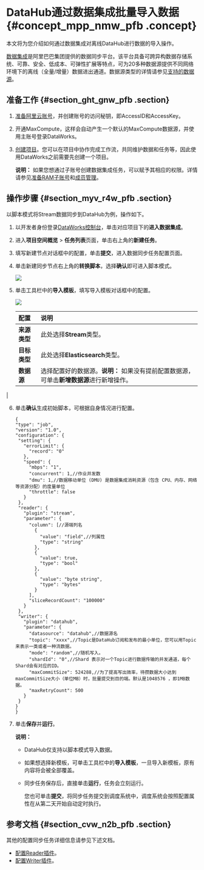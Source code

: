 # DataHub通过数据集成批量导入数据 {#concept_mpp_nmw_pfb .concept}

本文将为您介绍如何通过数据集成对离线DataHub进行数据的导入操作。

[数据集成](cn.zh-CN/使用指南/数据集成/数据集成简介/数据集成概述.md#)是阿里巴巴集团提供的数据同步平台。该平台具备可跨异构数据存储系统、可靠、安全、低成本、可弹性扩展等特点，可为20多种数据源提供不同网络环境下的离线（全量/增量）数据进出通道。数据源类型的详情请参见[支持的数据源](cn.zh-CN/使用指南/数据集成/数据源配置/支持的数据源.md#)。

## 准备工作 {#section_ght_gnw_pfb .section}

1.  [准备阿里云账号](../../../../cn.zh-CN/准备工作/管理员使用云账号/准备阿里云账号.md#)，并创建账号的访问秘钥，即AccessID和AccessKey。
2.  开通MaxCompute，这样会自动产生一个默认的MaxCompute数据源，并使用主账号登录DataWorks。
3.  [创建项目](../../../../cn.zh-CN/准备工作/管理员使用云账号/创建项目.md#)。您可以在项目中协作完成工作流，共同维护数据和任务等，因此使用DataWorks之前需要先创建一个项目。

    **说明：** 如果您想通过子账号创建数据集成任务，可以赋予其相应的权限。详情请参见[准备RAM子账号](../../../../cn.zh-CN/准备工作/管理员使用云账号/准备RAM子账号.md#)和[成员管理](cn.zh-CN/使用指南/项目管理/成员管理.md#)。


## 操作步骤 {#section_myv_r4w_pfb .section}

以脚本模式将Stream数据同步到DataHub为例，操作如下。

1.  以开发者身份登录[DataWorks控制台](https://workbench.data.aliyun.com/console)，单击对应项目下的**进入数据集成**。
2.  进入**项目空间概览** \> **任务列表**页面，单击右上角的**新建任务**。
3.  填写新建节点对话框中的配置，单击**提交**，进入数据同步任务配置页面。
4.  单击新建同步节点右上角的**转换脚本**，选择**确认**即可进入脚本模式。

    ![](http://static-aliyun-doc.oss-cn-hangzhou.aliyuncs.com/assets/img/24565/154078539414347_zh-CN.png)

5.  单击工具栏中的**导入模板**，填写导入模板对话框中的配置。

    ![](http://static-aliyun-doc.oss-cn-hangzhou.aliyuncs.com/assets/img/40315/154078539421027_zh-CN.png)

    |配置|说明|
    |:-|:-|
    |**来源类型**|此处选择**Stream**类型。|
    |**目标类型**|此处选择**Elasticsearch**类型。|
    |**数据源**|选择配置好的数据源。**说明：** 如果没有提前配置数据源，可单击**新增数据源**进行新增操作。

|

6.  单击**确认**生成初始脚本，可根据自身情况进行配置。

    ```
    {
    "type": "job",
    "version": "1.0",
    "configuration": {
     "setting": {
       "errorLimit": {
         "record": "0"
       },
       "speed": {
         "mbps": "1",
         "concurrent": 1,//作业并发数
         "dmu": 1,//数据移动单位 (DMU) 是数据集成消耗资源（包含 CPU、内存、网络等资源分配）的度量单位
         "throttle": false
       }
     },
     "reader": {
       "plugin": "stream",
       "parameter": {
         "column": [//源端列名
           {
             "value": "field",//列属性
             "type": "string"
           },
           {
             "value": true,
             "type": "bool"
           },
           {
             "value": "byte string",
             "type": "bytes"
           }
         ],
         "sliceRecordCount": "100000"
       }
     },
     "writer": {
       "plugin": "datahub",
       "parameter": {
         "datasource": "datahub",//数据源名
         "topic": "xxxx",//Topic是DataHub订阅和发布的最小单位，您可以用Topic来表示一类或者一种流数据。
         "mode": "random",//随机写入。
         "shardId": "0",//Shard 表示对一个Topic进行数据传输的并发通道，每个Shard会有对应的ID。
         "maxCommitSize": 524288,//为了提高写出效率，待攒数据大小达到maxCommitSize大小（单位MB）时，批量提交到目的端。默认是1048576 ，即1MB数据。
         "maxRetryCount": 500
       }
     }
    }
    }
    ```

7.  单击**保存**并**运行**。

    **说明：** 

    -   DataHub仅支持以脚本模式导入数据。
    -   如果想选择新模板，可单击工具栏中的**导入模板**，一旦导入新模板，原有内容将会被全部覆盖。
    -   同步任务保存后，直接单击**运行**，任务会立刻运行。

        您也可单击**提交**，将同步任务提交到调度系统中，调度系统会按照配置属性在从第二天开始自动定时执行。


## 参考文档 {#section_cvw_n2b_pfb .section}

其他的配置同步任务详细信息请参见下述文档。

-   [配置Reader插件](https://help.aliyun.com/knowledge_list/74300.html)。
-   [配置Writer插件](https://help.aliyun.com/knowledge_list/74301.html)。


